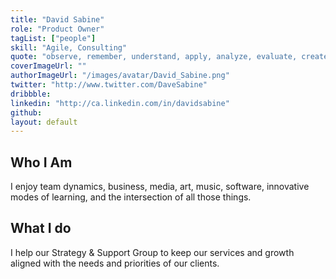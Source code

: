 ```yaml
---
title: "David Sabine"
role: "Product Owner"
tagList: ["people"]
skill: "Agile, Consulting"
quote: "observe, remember, understand, apply, analyze, evaluate, create"
coverImageUrl: ""
authorImageUrl: "/images/avatar/David_Sabine.png"
twitter: "http://www.twitter.com/DaveSabine"
dribbble: 
linkedin: "http://ca.linkedin.com/in/davidsabine"
github:
layout: default
---
```


## Who I Am

I enjoy team dynamics, business, media, art, music, software, innovative modes of learning, and the intersection of all those things.

## What I do

I help our Strategy & Support Group to keep our services and growth aligned with the needs and priorities of our clients.
